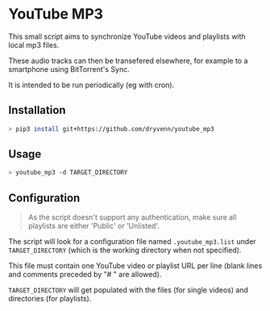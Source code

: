 # YouTube MP3

This small script aims to synchronize YouTube videos and playlists with local mp3 files.

These audio tracks can then be transefered elsewhere, for example to a smartphone using BitTorrent's Sync.

It is intended to be run periodically (eg with cron).


## Installation
```bash
> pip3 install git+https://github.com/dryvenn/youtube_mp3
```


## Usage

```bash
> youtube_mp3 -d TARGET_DIRECTORY
```


## Configuration

> As the script doesn't support any authentication, make sure all playlists are either 'Public' or 'Unlisted'.

The script will look for a configuration file named `.youtube_mp3.list` under `TARGET_DIRECTORY` (which is the working directory when not specified).

This file must contain one YouTube video or playlist URL per line (blank lines and comments preceded by "# " are allowed).

`TARGET_DIRECTORY` will get populated with the files (for single videos) and directories (for playlists).
